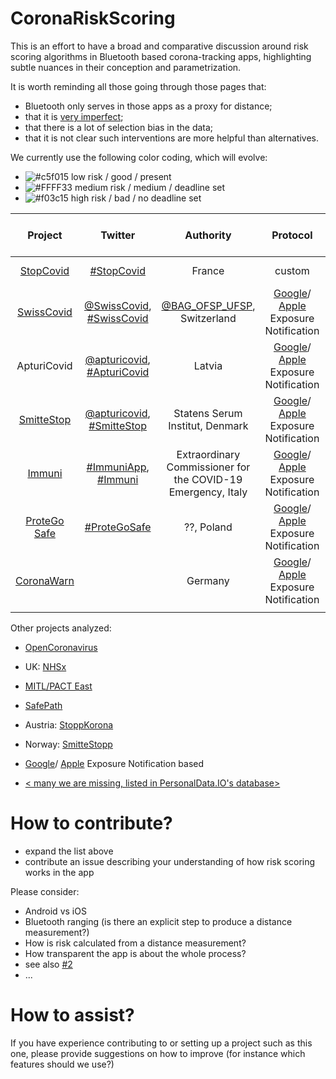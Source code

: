 # CoronaRiskScoring

This is an effort to have a broad and comparative discussion around risk scoring algorithms in Bluetooth based corona-tracking apps, highlighting subtle nuances in their conception and parametrization. 

It is worth reminding all those going through those pages that:
* Bluetooth only serves in those apps as a proxy for distance;
* that it is [very imperfect](https://medium.com/personaldata-io/inferring-distance-from-bluetooth-signal-strength-a-deep-dive-fe7badc2bb6d);
* that there is a lot of selection bias in the data;
* that it is not clear such interventions are more helpful than alternatives.

We currently use the following color coding, which will evolve:
- ![#c5f015](https://via.placeholder.com/15/c5f015/000000?text=+) low risk / good / present <green>
- ![#FFFF33](https://via.placeholder.com/15/FFFF33/000000?text=+) medium risk / medium / deadline set <yellow>
- ![#f03c15](https://via.placeholder.com/15/f03c15/000000?text=+) high risk / bad / no deadline set <red>

| Project | Twitter | Authority	| Protocol | Code Repository | Reproducible Build | Parameter Transparency	| Parameter Update Transparency | COVID+ key repo|
|:-:	|:-:	|:-:	|:-:	|:-:	|:-:	|:-:	|:-:	|:-: |
|  [StopCovid](https://gitlab.inria.fr/stopcovid19) 	| [#StopCovid](https://twitter.com/search?q=%23StopCovid&src=typed_query&f=live)|  France  | custom  |  [GitHub](https://gitlab.inria.fr/stopcovid19)   |       ![#f03c15](https://via.placeholder.com/15/f03c15/000000?text=+) |   [robert-server/#22](https://gitlab.inria.fr/stopcovid19/robert-server/-/issues/22)   | ![#f03c15](https://via.placeholder.com/15/f03c15/000000?text=+) | Not applicable|
|  [SwissCovid](https://github.com/DP-3T/) 	| [@SwissCovid](https://twitter.com/SwissCovid), [#SwissCovid](https://twitter.com/search?q=%23SwissCovid&src=typed_query&f=live) |   [@BAG_OFSP_UFSP](https://twitter.com/BAG_OFSP_UFSP), Switzerland  	|  [Google](https://github.com/PersonalDataIO/CoronaRiskScoring/wiki/Google-Exposure-Notification-framework-configuration)/ [Apple](https://github.com/PersonalDataIO/CoronaRiskScoring/wiki/Apple-Exposure-Notification-framework-configuration) Exposure Notification   |  [GitHub](https://github.com/DP-3T/)   | ![#f03c15](https://via.placeholder.com/15/f03c15/000000?text=+) |  [#3](https://github.com/PersonalDataIO/CoronaRiskScoring/issues/3)   |    ![#f03c15](https://via.placeholder.com/15/f03c15/000000?text=+) |[#13](https://github.com/PersonalDataIO/CoronaRiskScoring/issues/13)|
|   ApturiCovid	|  [@apturicovid](https://twitter.com/apturicovid), [#ApturiCovid](https://twitter.com/search?q=%23ApturiCovid&src=typed_query&f=live)  |  Latvia   |  [Google](https://github.com/PersonalDataIO/CoronaRiskScoring/wiki/Google-Exposure-Notification-framework-configuration)/ [Apple](https://github.com/PersonalDataIO/CoronaRiskScoring/wiki/Apple-Exposure-Notification-framework-configuration) Exposure Notification  | ![#f03c15](https://via.placeholder.com/15/f03c15/000000?text=+)|  ![#f03c15](https://via.placeholder.com/15/f03c15/000000?text=+)   |   ![#f03c15](https://via.placeholder.com/15/f03c15/000000?text=+)  | ![#f03c15](https://via.placeholder.com/15/f03c15/000000?text=+)| security by obscurity|
|   [SmitteStop](https://smittestop.dk/)	|  [@apturicovid](https://twitter.com/smittestop), [#SmitteStop](https://twitter.com/search?q=%23SmitteStop&src=typed_query&f=live)  |  Statens Serum Institut, Denmark  |  [Google](https://github.com/PersonalDataIO/CoronaRiskScoring/wiki/Google-Exposure-Notification-framework-configuration)/ [Apple](https://github.com/PersonalDataIO/CoronaRiskScoring/wiki/Apple-Exposure-Notification-framework-configuration) Exposure Notification  | ![#f03c15](https://via.placeholder.com/15/f03c15/000000?text=+)|  ![#f03c15](https://via.placeholder.com/15/f03c15/000000?text=+)   |   ![#f03c15](https://via.placeholder.com/15/f03c15/000000?text=+)  | ![#f03c15](https://via.placeholder.com/15/f03c15/000000?text=+)|security by obscurity|
|  [Immuni](https://github.com/immuni-app)	| [#ImmuniApp](https://twitter.com/hashtag/ImmuniApp?src=hashtag_click), [#Immuni](https://twitter.com/hashtag/Immuni?src=hashtag_click) |   Extraordinary Commissioner for the COVID-19 Emergency, Italy  	|  [Google](https://github.com/PersonalDataIO/CoronaRiskScoring/wiki/Google-Exposure-Notification-framework-configuration)/ [Apple](https://github.com/PersonalDataIO/CoronaRiskScoring/wiki/Apple-Exposure-Notification-framework-configuration) Exposure Notification   |  [GitHub](https://github.com/immuni-app)   | ![#f03c15](https://via.placeholder.com/15/f03c15/000000?text=+) |  [#5](https://github.com/PersonalDataIO/CoronaRiskScoring/issues/5), [Android v1](https://get.immuni.gov.it/v1/settings?platform=android&build=1), [iOS v1](https://get.immuni.gov.it/v1/settings?platform=ios&build=1)  |    ![#f03c15](https://via.placeholder.com/15/f03c15/000000?text=+) |[#14](https://github.com/PersonalDataIO/CoronaRiskScoring/issues/14)|
|  [ProteGo Safe](https://github.com/ProteGO-Safe)	| [#ProteGoSafe](https://twitter.com/hashtag/ProteGoSafe?src=hashtag_click) |   ??, Poland 	|  [Google](https://github.com/PersonalDataIO/CoronaRiskScoring/wiki/Google-Exposure-Notification-framework-configuration)/ [Apple](https://github.com/PersonalDataIO/CoronaRiskScoring/wiki/Apple-Exposure-Notification-framework-configuration) Exposure Notification   |  [GitHub](https://github.com/ProteGo-Safe)   | ![#f03c15](https://via.placeholder.com/15/f03c15/000000?text=+) |  [#6](https://github.com/PersonalDataIO/CoronaRiskScoring/issues/6)  |    ![#f03c15](https://via.placeholder.com/15/f03c15/000000?text=+) |[#10](https://github.com/PersonalDataIO/CoronaRiskScoring/issues/10)|
|  [CoronaWarn](https://github.com/corona-warn-app)	| |  Germany 	|  [Google](https://github.com/PersonalDataIO/CoronaRiskScoring/wiki/Google-Exposure-Notification-framework-configuration)/ [Apple](https://github.com/PersonalDataIO/CoronaRiskScoring/wiki/Apple-Exposure-Notification-framework-configuration) Exposure Notification   |  [GitHub](https://github.com/corona-warn-app)   | ![#f03c15](https://via.placeholder.com/15/f03c15/000000?text=+) |  [#7](https://github.com/PersonalDataIO/CoronaRiskScoring/issues/7)  |    ![#f03c15](https://via.placeholder.com/15/f03c15/000000?text=+) |[#9](https://github.com/PersonalDataIO/CoronaRiskScoring/issues/9)|
|   	|     	|     |     |     |     |     ||

Other projects analyzed:
- [OpenCoronavirus](https://github.com/open-coronavirus)
- UK: [NHSx](https://github.com/nhsx/)
- [MITL/PACT East](https://github.com/mitll/)
- [SafePath](https://github.com/Path-Check)
- Austria: [StoppKorona](https://github.com/austrianredcross)
- Norway: [SmitteStopp](https://www.simula.no/news/digital-contact-tracing-qa)
- [Google](https://github.com/PersonalDataIO/CoronaRiskScoring/wiki/Google-Exposure-Notification-framework-configuration)/ [Apple](https://github.com/PersonalDataIO/CoronaRiskScoring/wiki/Apple-Exposure-Notification-framework-configuration) Exposure Notification based

- [< many we are missing, listed in PersonalData.IO's database>](https://query.personaldata.io/embed.html#PREFIX%20pdio%3A%20%3Chttps%3A%2F%2Fwiki.personaldata.io%2Fentity%2F%3E%0APREFIX%20pdiot%3A%20%3Chttps%3A%2F%2Fwiki.personaldata.io%2Fprop%2Fdirect%2F%3E%0APREFIX%20pdiop%3A%20%3Chttps%3A%2F%2Fwiki.personaldata.io%2Fprop%2F%3E%0APREFIX%20pdiops%3A%20%3Chttps%3A%2F%2Fwiki.personaldata.io%2Fprop%2Fstatement%2F%3E%0APREFIX%20pdiopq%3A%20%3Chttps%3A%2F%2Fwiki.personaldata.io%2Fprop%2Fqualifier%2F%3E%0A%0ASELECT%20%3Fitem%20%3FitemLabel%20%3Fandroid_store_id%20WHERE%20%7B%0A%20%20%3Fitem%20pdiot%3AP3%20pdio%3AQ4513.%0A%20%20SERVICE%20wikibase%3Alabel%20%7B%0A%20%20%20%20bd%3AserviceParam%20wikibase%3Alanguage%20%22en%22%20.%20%0A%20%20%7D%0A%20%20OPTIONAL%20%7B%3Fitem%20pdiot%3AP41%20%3Fandroid_store_id%7D%0A%20%20%0A%7D%0ALIMIT%20100)


# How to contribute?

* expand the list above
* contribute an issue describing your understanding of how risk scoring works in the app

Please consider:
* Android vs iOS
* Bluetooth ranging (is there an explicit step to produce a distance measurement?)
* How is risk calculated from a distance measurement?
* How transparent the app is about the whole process?
* see also [#2](https://github.com/PersonalDataIO/CoronaRiskScoring/issues/2)
* ...

# How to assist?
If you have experience contributing to or setting up a project such as this one, please provide suggestions on how to improve (for instance which features should we use?)
